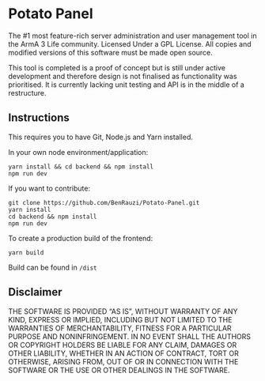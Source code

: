 # Potato Panel

The #1 most feature-rich server administration and user management tool in the ArmA 3 Life community.
Licensed Under a GPL License. All copies and modified versions of this software must be made open source.

This tool is completed is a proof of concept but is still under active development and therefore design is not finalised as functionality was prioritised. It is currently lacking unit testing and API is in the middle of a restructure.

## Instructions

This requires you to have Git, Node.js and Yarn installed.

In your own node environment/application:

```
yarn install && cd backend && npm install
npm run dev
```

If you want to contribute:

```
git clone https://github.com/BenRauzi/Potato-Panel.git
yarn install
cd backend && npm install
npm run dev
```

To create a production build of the frontend:

```
yarn build
```

Build can be found in `/dist`

## Disclaimer

THE SOFTWARE IS PROVIDED “AS IS”, WITHOUT WARRANTY OF ANY KIND, EXPRESS OR IMPLIED, INCLUDING BUT NOT LIMITED TO THE WARRANTIES OF MERCHANTABILITY, FITNESS FOR A PARTICULAR PURPOSE AND NONINFRINGEMENT. IN NO EVENT SHALL THE AUTHORS OR COPYRIGHT HOLDERS BE LIABLE FOR ANY CLAIM, DAMAGES OR OTHER LIABILITY, WHETHER IN AN ACTION OF CONTRACT, TORT OR OTHERWISE, ARISING FROM, OUT OF OR IN CONNECTION WITH THE SOFTWARE OR THE USE OR OTHER DEALINGS IN THE SOFTWARE.

